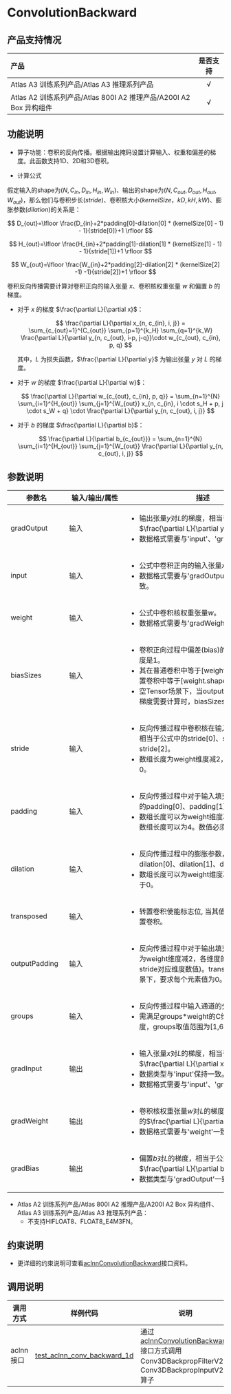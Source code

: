 # ConvolutionBackward

## 产品支持情况

| 产品                                                         | 是否支持 |
| :----------------------------------------------------------- | :------: |
| <term>Atlas A3 训练系列产品/Atlas A3 推理系列产品</term>     |    √     |
| <term>Atlas A2 训练系列产品/Atlas 800I A2 推理产品/A200I A2 Box 异构组件</term> |    √     |


## 功能说明

- 算子功能：卷积的反向传播。根据输出掩码设置计算输入、权重和偏差的梯度。此函数支持1D、2D和3D卷积。

- 计算公式

 假定输入的shape为($N,C_{in},D_{in},H_{in},W_{in}$)、输出的shape为($N,C_{out},D_{out},H_{out},W_{out}$)，那么他们与卷积步长($stride$)、卷积核大小($kernelSize，kD,kH,kW$)、膨胀参数($dilation$)的关系是：

  $$
    D_{out}=\lfloor \frac{D_{in}+2*padding[0]-dilation[0] * (kernelSize[0] - 1) - 1}{stride[0]}+1 \rfloor
  $$

  $$
    H_{out}=\lfloor \frac{H_{in}+2*padding[1]-dilation[1] * (kernelSize[1] - 1) - 1}{stride[1]}+1 \rfloor
  $$

  $$
    W_{out}=\lfloor \frac{W_{in}+2*padding[2]-dilation[2] * (kernelSize[2] -1) -1}{stride[2]}+1 \rfloor
  $$

  卷积反向传播需要计算对卷积正向的输入张量 $x$、卷积核权重张量 $w$ 和偏置 $b$ 的梯度。
  - 对于 $x$ 的梯度 $\frac{\partial L}{\partial x}$：

    $$
    \frac{\partial L}{\partial x_{n, c_{in}, i, j}} = \sum_{c_{out}=1}^{C_{out}} \sum_{p=1}^{k_H} \sum_{q=1}^{k_W} \frac{\partial L}{\partial y_{n, c_{out}, i-p, j-q}}\cdot w_{c_{out}, c_{in}, p, q}
    $$

    其中，$L$ 为损失函数，$\frac{\partial L}{\partial y}$ 为输出张量 $y$ 对 $L$ 的梯度。

  - 对于 $w$ 的梯度 $\frac{\partial L}{\partial w}$：

    $$
    \frac{\partial L}{\partial w_{c_{out}, c_{in}, p, q}} = \sum_{n=1}^{N} \sum_{i=1}^{H_{out}} \sum_{j=1}^{W_{out}} x_{n, c_{in}, i \cdot s_H + p, j \cdot s_W + q} \cdot \frac{\partial L}{\partial y_{n, c_{out}, i, j}}
    $$

  - 对于 $b$ 的梯度 $\frac{\partial L}{\partial b}$：

    $$
    \frac{\partial L}{\partial b_{c_{out}}} = \sum_{n=1}^{N}       \sum_{i=1}^{H_{out}} \sum_{j=1}^{W_{out}} \frac{\partial L}{\partial y_{n, c_{out}, i, j}}
    $$

## 参数说明

| <div style="width:120px">参数名</div>  | <div style="width:120px">输入/输出/属性</div>  | <div style="width:350px">描述</div> | <div style="width:350px">数据类型</div>  | <div style="width:220px">数据格式</div> |
| ------------------| ------------------ | ------------------------------------------------------------------------------------------- | ----------------- | --------------------- |
| gradOutput | 输入 | <ul><li>输出张量$y$对$L$的梯度，相当于公式中的$\frac{\partial L}{\partial y}$。</li><li>数据格式需要与'input'、'gradInput'一致。</li></ul> | FLOAT、FLOAT16、BFLOAT16、HIFLOAT8、FLOAT8_E4M3FN| NCL、NCHW、NCDHW |
| input | 输入 | <ul><li>公式中卷积正向的输入张量$x$。</li><li>数据格式需要与'gradOutput'、'gradInput'一致。</li></ul> | FLOAT、FLOAT16、BFLOAT16、HIFLOAT8、FLOAT8_E4M3FN | NCL、NCHW、NCDHW |
| weight | 输入 | <ul><li>公式中卷积核权重张量$w$。</li><li>数据格式需要与'gradWeight'一致。</li></ul> | FLOAT、FLOAT16、BFLOAT16、HIFLOAT8 | NCL、NCHW、NCDHW |
| biasSizes | 输入 | <ul><li>卷积正向过程中偏差(bias)的shape，数组长度是1。</li><li>其在普通卷积中等于[weight.shape[0]],在转置卷积中等于[weight.shape[1] * groups]。</li><li>空Tensor场景下，当outputMask指定偏差的梯度需要计算时，biasSizes不能为nullptr。</li></ul> | INT64 | - |
| stride | 输入 | <ul><li>反向传播过程中卷积核在输入上移动的步长，相当于公式中的stride[0]、stride[1]、stride[2]。</li><li>数组长度为weight维度减2，数值必须大于0。</li></ul> | INT64 | - |
| padding | 输入 | <ul><li>反向传播过程中对于输入填充，相当于公式中的padding[0]、padding[1]、padding[2]。</li><li>数组长度可以为weight维度减2，在2d场景下数组长度可以为4。数值必须大于等于0。</li></ul> | INT64 | - |
| dilation | 输入 | <ul><li>反向传播过程中的膨胀参数，相当于公式中的dilation[0]、dilation[1]、dilation[2]。</li><li>数组长度可以为weight维度减2。数值必须大于0。</li></ul> | INT64 | - |
| transposed | 输入 | <ul><li>转置卷积使能标志位, 当其值为True时使能转置卷积。</li></ul> | - | - |
| outputPadding | 输入 | <ul><li>反向传播过程中对于输出填充，数组长度可以为weight维度减2，各维度的数值范围满足[0, stride对应维度数值)。transposed为False场景下，要求每个元素值为0。</li></ul> | INT64 | - |
| groups | 输入 | <ul><li>反向传播过程中输入通道的分组数。</li><li>需满足groups*weight的C维度=input的C维度，groups取值范围为[1,65535]。</li></ul> | INT32 | - |
| gradInput | 输出 | <ul><li>输入张量$x$对$L$的梯度，相当于公式中的$\frac{\partial L}{\partial x}$。</li><li>数据类型与'input'保持一致。</li><li>数据格式需要与'input'、'gradOutput'一致。</li></ul> | FLOAT、FLOAT16、BFLOAT16、HIFLOAT8、FLOAT8_E4M3FN | NCL、NCHW、NCDHW |
| gradWeight | 输出 | <ul><li>卷积核权重张量$w$对$L$的梯度，相当于公式中的$\frac{\partial L}{\partial w}$。</li><li>数据格式需要与'weight'一致。</li></ul> | FLOAT、FLOAT16、BFLOAT16、HIFLOAT8 | NCL、NCHW、NCDHW |
| gradBias | 输出 | <ul><li>偏置$b$对$L$的梯度，相当于公式中的$\frac{\partial L}{\partial b}$。</li><li>数据类型与'gradOutput'一致。</li></ul> | FLOAT、FLOAT16、BFLOAT16 | ND |

* <term>Atlas A2 训练系列产品/Atlas 800I A2 推理产品/A200I A2 Box 异构组件</term>、<term>Atlas A3 训练系列产品/Atlas A3 推理系列产品</term>：
    - 不支持HIFLOAT8、FLOAT8_E4M3FN。

## 约束说明

* 更详细的约束说明可查看[aclnnConvolutionBackward](docs/aclnnConvolutionBackward.md)接口资料。

## 调用说明

| 调用方式  | 样例代码  | 说明                 |
| -----------  | ------------------- | ---------- |
| aclnn接口   | [test_aclnn_conv_backward_1d](examples/test_aclnn_conv_backward_1d.cpp)  | 通过[aclnnConvolutionBackward](docs/aclnnConvolutionBackward.md)接口方式调用Conv3DBackpropFilterV2、Conv3DBackpropInputV2算子 |
